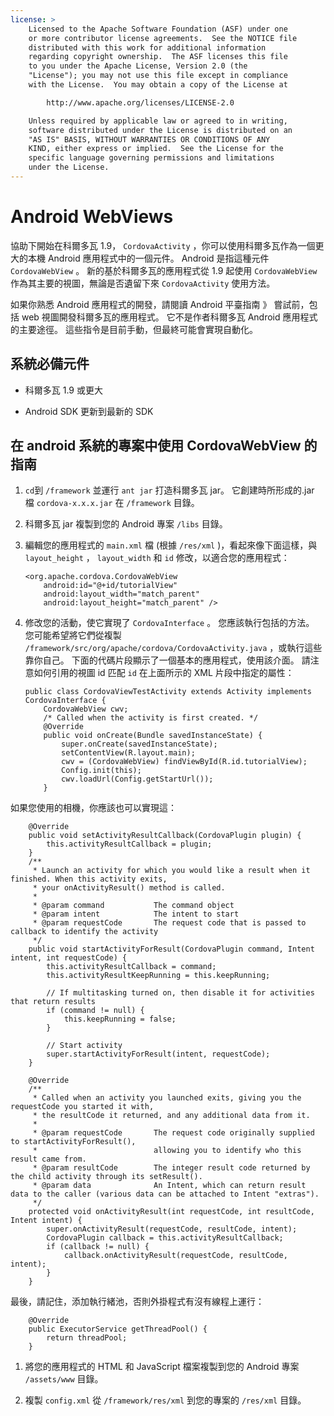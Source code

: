 ```yaml
---
license: >
    Licensed to the Apache Software Foundation (ASF) under one
    or more contributor license agreements.  See the NOTICE file
    distributed with this work for additional information
    regarding copyright ownership.  The ASF licenses this file
    to you under the Apache License, Version 2.0 (the
    "License"); you may not use this file except in compliance
    with the License.  You may obtain a copy of the License at

        http://www.apache.org/licenses/LICENSE-2.0

    Unless required by applicable law or agreed to in writing,
    software distributed under the License is distributed on an
    "AS IS" BASIS, WITHOUT WARRANTIES OR CONDITIONS OF ANY
    KIND, either express or implied.  See the License for the
    specific language governing permissions and limitations
    under the License.
---
```


# Android WebViews

協助下開始在科爾多瓦 1.9， `CordovaActivity` ，你可以使用科爾多瓦作為一個更大的本機 Android 應用程式中的一個元件。 Android 是指這種元件 `CordovaWebView` 。 新的基於科爾多瓦的應用程式從 1.9 起使用 `CordovaWebView` 作為其主要的視圖，無論是否遺留下來 `CordovaActivity` 使用方法。

如果你熟悉 Android 應用程式的開發，請閱讀 Android 平臺指南 》 嘗試前，包括 web 視圖開發科爾多瓦的應用程式。 它不是作者科爾多瓦 Android 應用程式的主要途徑。 這些指令是目前手動，但最終可能會實現自動化。

## 系統必備元件

*   科爾多瓦 1.9 或更大

*   Android SDK 更新到最新的 SDK

## 在 android 系統的專案中使用 CordovaWebView 的指南

1.  `cd`到 `/framework` 並運行 `ant jar` 打造科爾多瓦 jar。 它創建時所形成的.jar 檔 `cordova-x.x.x.jar` 在 `/framework` 目錄。

2.  科爾多瓦 jar 複製到您的 Android 專案 `/libs` 目錄。

3.  編輯您的應用程式的 `main.xml` 檔 (根據 `/res/xml` )，看起來像下面這樣，與 `layout_height` ， `layout_width` 和 `id` 修改，以適合您的應用程式：
    
        <org.apache.cordova.CordovaWebView
            android:id="@+id/tutorialView"
            android:layout_width="match_parent"
            android:layout_height="match_parent" />
        

4.  修改您的活動，使它實現了 `CordovaInterface` 。 您應該執行包括的方法。 您可能希望將它們從複製 `/framework/src/org/apache/cordova/CordovaActivity.java` ，或執行這些靠你自己。 下面的代碼片段顯示了一個基本的應用程式，使用該介面。 請注意如何引用的視圖 id 匹配 `id` 在上面所示的 XML 片段中指定的屬性：
    
        public class CordovaViewTestActivity extends Activity implements CordovaInterface {
            CordovaWebView cwv;
            /* Called when the activity is first created. */
            @Override
            public void onCreate(Bundle savedInstanceState) {
                super.onCreate(savedInstanceState);
                setContentView(R.layout.main);
                cwv = (CordovaWebView) findViewById(R.id.tutorialView);
                Config.init(this);
                cwv.loadUrl(Config.getStartUrl());
            }
        

如果您使用的相機，你應該也可以實現這：

        @Override
        public void setActivityResultCallback(CordovaPlugin plugin) {
            this.activityResultCallback = plugin;
        }
        /**
         * Launch an activity for which you would like a result when it finished. When this activity exits,
         * your onActivityResult() method is called.
         *
         * @param command           The command object
         * @param intent            The intent to start
         * @param requestCode       The request code that is passed to callback to identify the activity
         */
        public void startActivityForResult(CordovaPlugin command, Intent intent, int requestCode) {
            this.activityResultCallback = command;
            this.activityResultKeepRunning = this.keepRunning;
    
            // If multitasking turned on, then disable it for activities that return results
            if (command != null) {
                this.keepRunning = false;
            }
    
            // Start activity
            super.startActivityForResult(intent, requestCode);
        }   
    
        @Override
        /**
         * Called when an activity you launched exits, giving you the requestCode you started it with,
         * the resultCode it returned, and any additional data from it.
         *
         * @param requestCode       The request code originally supplied to startActivityForResult(),
         *                          allowing you to identify who this result came from.
         * @param resultCode        The integer result code returned by the child activity through its setResult().
         * @param data              An Intent, which can return result data to the caller (various data can be attached to Intent "extras").
         */
        protected void onActivityResult(int requestCode, int resultCode, Intent intent) {
            super.onActivityResult(requestCode, resultCode, intent);
            CordovaPlugin callback = this.activityResultCallback;
            if (callback != null) {
                callback.onActivityResult(requestCode, resultCode, intent);
            }
        }
    

最後，請記住，添加執行緒池，否則外掛程式有沒有線程上運行：

        @Override
        public ExecutorService getThreadPool() {
            return threadPool;
        }
    

1.  將您的應用程式的 HTML 和 JavaScript 檔案複製到您的 Android 專案 `/assets/www` 目錄。

2.  複製 `config.xml` 從 `/framework/res/xml` 到您的專案的 `/res/xml` 目錄。